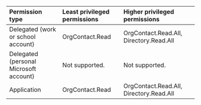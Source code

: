 |Permission type|Least privileged permissions|Higher privileged permissions|
|:---|:---|:---|
|Delegated (work or school account)|OrgContact.Read|OrgContact.Read.All, Directory.Read.All|
|Delegated (personal Microsoft account)|Not supported.|Not supported.|
|Application|OrgContact.Read|OrgContact.Read.All, Directory.Read.All|